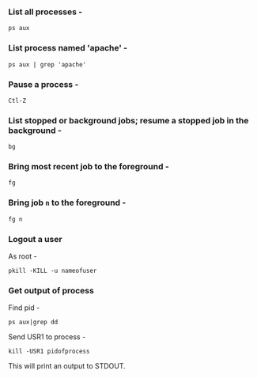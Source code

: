### List all processes -

`ps aux`

### List process named 'apache' -

`ps aux | grep 'apache'`

### Pause a process -

`Ctl-Z`

### List stopped or background jobs; resume a stopped job in the background -

`bg` 

### Bring most recent job to the foreground -

`fg`

### Bring job `n` to the foreground -

`fg n`

### Logout a user

As root -

`pkill -KILL -u nameofuser`

### Get output of process

Find pid -

`ps aux|grep dd`

Send USR1 to process -

`kill -USR1 pidofprocess`

This will print an output to STDOUT.
